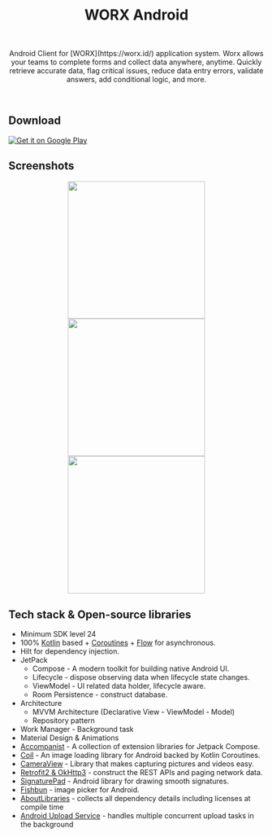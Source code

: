 <h1 align="center">WORX Android</h1></br>
<p align="center">  
Android Client for [WORX](https://worx.id/) application system. Worx allows your teams to complete forms and collect data anywhere, anytime. Quickly retrieve accurate data, flag critical issues, reduce data entry errors, validate answers, add conditional logic, and more.
</p>
</br>

## Download
<a href='https://play.google.com/store/apps/details?id=com.andreasgift.kutipanalkitab&pcampaignid=pcampaignidMKT-Other-global-all-co-prtnr-py-PartBadge-Mar2515-1'><img alt='Get it on Google Play' src='https://play.google.com/intl/en_us/badges/static/images/badges/en_badge_web_generic.png'/></a>

## Screenshots
<p align="center">
<img src="https://user-images.githubusercontent.com/24237865/93901108-238eb000-fd31-11ea-9fac-c9ba1eca146c.gif" width="270"/>
<img src="/preview/preview0.gif" width="270"/>
<img src="/preview/preview1.gif" width="270"/>
</p>

## Tech stack & Open-source libraries
- Minimum SDK level 24
- 100% [Kotlin](https://kotlinlang.org/) based + [Coroutines](https://github.com/Kotlin/kotlinx.coroutines) + [Flow](https://kotlin.github.io/kotlinx.coroutines/kotlinx-coroutines-core/kotlinx.coroutines.flow/) for asynchronous.
- Hilt for dependency injection.
- JetPack
  - Compose - A modern toolkit for building native Android UI.
  - Lifecycle - dispose observing data when lifecycle state changes.
  - ViewModel - UI related data holder, lifecycle aware.
  - Room Persistence - construct database.
- Architecture
  - MVVM Architecture (Declarative View - ViewModel - Model)
  - Repository pattern
- Work Manager - Background task
- Material Design & Animations
- [Accompanist](https://github.com/google/accompanist) - A collection of extension libraries for Jetpack Compose.
- [Coil](https://coil-kt.github.io/coil/compose/) - An image loading library for Android backed by Kotlin Coroutines.
- [CameraView](https://github.com/natario1/CameraView) - Library that makes capturing pictures and videos easy.
- [Retrofit2 & OkHttp3](https://github.com/square/retrofit) - construct the REST APIs and paging network data.
- [SignaturePad](https://github.com/gcacace/android-signaturepad) - Android library for drawing smooth signatures.
- [Fishbun](https://github.com/sangcomz/FishBun) - image picker for Android.
- [AboutLibraries](https://github.com/mikepenz/AboutLibraries) -  collects all dependency details including licenses at compile time
- [Android Upload Service](https://github.com/gotev/android-upload-service) - handles multiple concurrent upload tasks in the background

